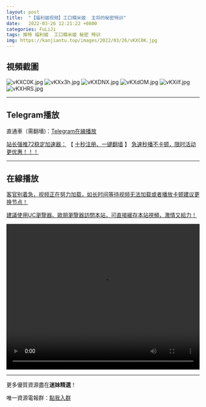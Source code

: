 ```yaml
---
layout: post
title:  "【福利姬视频】工口糯米姬  主将的秘密特训"
date:   2022-03-26 12:21:22 +0800
categories: FuLiJi
tags: 推特 福利姬  工口糯米姬 秘密 特训
img: https://kanjiantu.top/images/2022/03/26/vKXC0K.jpg
---
```



## 視頻截圖

![vKXC0K.jpg](https://kanjiantu.top/images/2022/03/26/vKXC0K.jpg)
![vKXx3h.jpg](https://kanjiantu.top/images/2022/03/26/vKXx3h.jpg)
![vKXDNX.jpg](https://kanjiantu.top/images/2022/03/26/vKXDNX.jpg)
![vKXdOM.jpg](https://kanjiantu.top/images/2022/03/26/vKXdOM.jpg)
![vKXilf.jpg](https://kanjiantu.top/images/2022/03/26/vKXilf.jpg)
![vKXHRS.jpg](https://kanjiantu.top/images/2022/03/26/vKXHRS.jpg)

* * *
## Telegram播放

直通車（需翻墻)：[Telegram在線播放](https://t.me/mimeijingxuan/363)

<u>站长强推72稳定加速器：</u> 【 [十秒注册、一键翻墙](https://72vpn.xyz/#/register?code=mimei) 】
<u>  急速秒播不卡顿，限时活动更优惠！！！</u>
* * *
## 在線播放
<u>客官别着急，视频正在努力加载，如长时间等待视频无法加载或者播放卡顿建议更换节点！</u>

<u>建議使用UC瀏覽器、歐朋瀏覽器訪問本站，可直接緩存本站視頻，激情又給力！</u>
<center><video src="https://cdn.publer.io/uploads/videos/62474022db279731bbdeabff/f92a04d7eb2e2fd3e55b258084a5fb89.mp4" width="100%" height="380px" controls="controls"></video></center>


* * *
更多優質資源盡在**迷妹精選**！

唯一資源電報群：[點我入群](https://t.me/mimeijingxuan)


